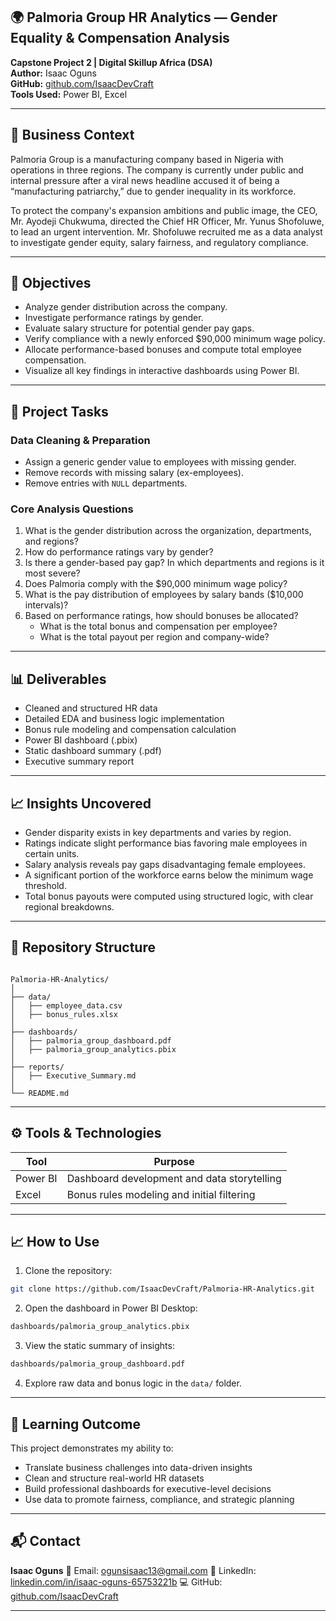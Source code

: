

## 🌍 Palmoria Group HR Analytics — Gender Equality & Compensation Analysis

**Capstone Project 2 | Digital Skillup Africa (DSA)**  
**Author:** Isaac Oguns  
**GitHub:** [github.com/IsaacDevCraft](https://github.com/IsaacDevCraft)  
**Tools Used:** Power BI, Excel  

---

## 🏢 Business Context

Palmoria Group is a manufacturing company based in Nigeria with operations in three regions. The company is currently under public and internal pressure after a viral news headline accused it of being a “manufacturing patriarchy,” due to gender inequality in its workforce.

To protect the company's expansion ambitions and public image, the CEO, Mr. Ayodeji Chukwuma, directed the Chief HR Officer, Mr. Yunus Shofoluwe, to lead an urgent intervention. Mr. Shofoluwe recruited me as a data analyst to investigate gender equity, salary fairness, and regulatory compliance.

---

## 🎯 Objectives

- Analyze gender distribution across the company.  
- Investigate performance ratings by gender.  
- Evaluate salary structure for potential gender pay gaps.  
- Verify compliance with a newly enforced $90,000 minimum wage policy.  
- Allocate performance-based bonuses and compute total employee compensation.  
- Visualize all key findings in interactive dashboards using Power BI.  

---

## 🧾 Project Tasks

### Data Cleaning & Preparation

- Assign a generic gender value to employees with missing gender.  
- Remove records with missing salary (ex-employees).  
- Remove entries with `NULL` departments.  

### Core Analysis Questions

1. What is the gender distribution across the organization, departments, and regions?  
2. How do performance ratings vary by gender?  
3. Is there a gender-based pay gap? In which departments and regions is it most severe?  
4. Does Palmoria comply with the $90,000 minimum wage policy?  
5. What is the pay distribution of employees by salary bands ($10,000 intervals)?  
6. Based on performance ratings, how should bonuses be allocated?  
   - What is the total bonus and compensation per employee?  
   - What is the total payout per region and company-wide?  

---

## 📊 Deliverables

- Cleaned and structured HR data  
- Detailed EDA and business logic implementation  
- Bonus rule modeling and compensation calculation  
- Power BI dashboard (.pbix)  
- Static dashboard summary (.pdf)  
- Executive summary report  

---

## 📈 Insights Uncovered

- Gender disparity exists in key departments and varies by region.  
- Ratings indicate slight performance bias favoring male employees in certain units.  
- Salary analysis reveals pay gaps disadvantaging female employees.  
- A significant portion of the workforce earns below the minimum wage threshold.  
- Total bonus payouts were computed using structured logic, with clear regional breakdowns.  

---

## 📁 Repository Structure

```

Palmoria-HR-Analytics/
│
├── data/
│   ├── employee_data.csv
│   ├── bonus_rules.xlsx
│
├── dashboards/
│   ├── palmoria_group_dashboard.pdf
│   ├── palmoria_group_analytics.pbix
│
├── reports/
│   ├── Executive_Summary.md
│
└── README.md

````

---

## ⚙️ Tools & Technologies

| Tool     | Purpose                                      |
|----------|----------------------------------------------|
| Power BI | Dashboard development and data storytelling  |
| Excel    | Bonus rules modeling and initial filtering   |


---

## 📈 How to Use

1. Clone the repository:

```bash
git clone https://github.com/IsaacDevCraft/Palmoria-HR-Analytics.git
````

2. Open the dashboard in Power BI Desktop:

```bash
dashboards/palmoria_group_analytics.pbix
```

3. View the static summary of insights:

```bash
dashboards/palmoria_group_dashboard.pdf
```

4. Explore raw data and bonus logic in the `data/` folder.

---

## 🧠 Learning Outcome

This project demonstrates my ability to:

* Translate business challenges into data-driven insights
* Clean and structure real-world HR datasets
* Build professional dashboards for executive-level decisions
* Use data to promote fairness, compliance, and strategic planning

---

## 📬 Contact

**Isaac Oguns**
📧 Email: [ogunsisaac13@gmail.com](mailto:ogunsisaac13@gmail.com)
🔗 LinkedIn: [linkedin.com/in/isaac-oguns-65753221b](https://linkedin.com/in/isaac-oguns-65753221b)
💻 GitHub: [github.com/IsaacDevCraft](https://github.com/IsaacDevCraft)

---




